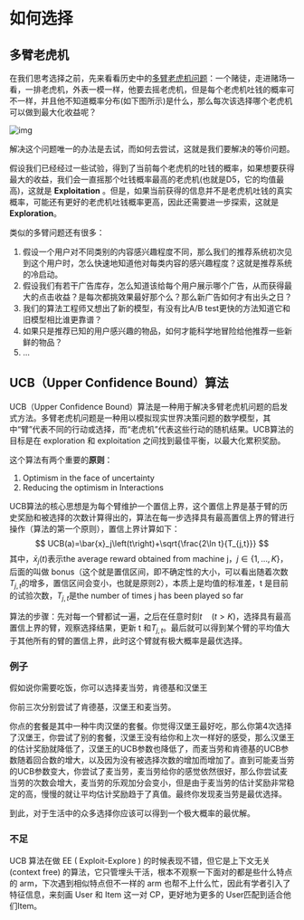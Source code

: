 # 如何选择

## 多臂老虎机

在我们思考选择之前，先来看看历史中的[多臂老虎机问题](https://en.wikipedia.org/wiki/Multi-armed_bandit)：一个赌徒，走进赌场一看，一排老虎机，外表一模一样，他要去摇老虎机，但是每个老虎机吐钱的概率可不一样，并且他不知道概率分布(如下图所示)是什么，那么每次该选择哪个老虎机可以做到最大化收益呢？

![img](/images/1460000018871673.jpg)

解决这个问题唯一的办法是去试，而如何去尝试，这就是我们要解决的等价问题。

假设我们已经经过一些试验，得到了当前每个老虎机的吐钱的概率，如果想要获得最大的收益，我们会一直摇那个吐钱概率最高的老虎机(也就是D5，它的均值最高)，这就是 **Exploitation** 。但是，如果当前获得的信息并不是老虎机吐钱的真实概率，可能还有更好的老虎机吐钱概率更高，因此还需要进一步探索，这就是 **Exploration**。

类似的多臂问题还有很多：

1. 假设一个用户对不同类别的内容感兴趣程度不同，那么我们的推荐系统初次见到这个用户时，怎么快速地知道他对每类内容的感兴趣程度？这就是推荐系统的冷启动。
2. 假设我们有若干广告库存，怎么知道该给每个用户展示哪个广告，从而获得最大的点击收益？是每次都挑效果最好那个么？那么新广告如何才有出头之日？
3. 我们的算法工程师又想出了新的模型，有没有比A/B test更快的方法知道它和旧模型相比谁更靠谱？
4. 如果只是推荐已知的用户感兴趣的物品，如何才能科学地冒险给他推荐一些新鲜的物品？
5. ...



## UCB（Upper Confidence Bound）算法

UCB（Upper Confidence Bound）算法是一种用于解决多臂老虎机问题的启发式方法。多臂老虎机问题是一种用以模拟现实世界决策问题的数学模型，其中“臂”代表不同的行动或选择，而“老虎机”代表这些行动的随机结果。UCB算法的目标是在 exploration 和 exploitation 之间找到最佳平衡，以最大化累积奖励。

这个算法有两个重要的**原则**：

1. Optimism in the face of uncertainty
2. Reducing the optimism in Interactions

UCB算法的核心思想是为每个臂维护一个置信上界，这个置信上界是基于臂的历史奖励和被选择的次数计算得出的，算法在每一步选择具有最高置信上界的臂进行操作（算法的第一个原则），置信上界计算如下：
$$
UCB(a)=\bar{x}_j\left(t\right)+\sqrt{\frac{2\ln t}{T_{j,t}}}
$$
其中，$\bar{x}_j\left(t\right)$表示the average reward obtained from machine j，$j\in\{1,\ldots,K\}$，后面的叫做 bonus（这个就是置信区间，即不确定性的大小，可以看出随着次数$T_{j,t}$的增多，置信区间会变小，也就是原则2），本质上是均值的标准差，t 是目前的试验次数，$T_{j,t}$是the number of times j has been played so far

算法的步骤：先对每一个臂都试一遍，之后在任意时刻$t\quad(t>K)$，选择具有最高置信上界的臂，观察选择结果，更新 t 和$T_{j,t}$。最后就可以得到某个臂的平均值大于其他所有的臂的置信上界，此时这个臂就有极大概率是最优选择。

### 例子

假如说你需要吃饭，你可以选择麦当劳，肯德基和汉堡王

你前三次分别尝试了肯德基，汉堡王和麦当劳。

你点的套餐是其中一种牛肉汉堡的套餐。你觉得汉堡王最好吃，那么你第4次选择了汉堡王，你尝试了别的套餐，汉堡王没有给你和上次一样好的感受，那么汉堡王的估计奖励就降低了，汉堡王的UCB参数也降低了，而麦当劳和肯德基的UCB参数随着回合数的增大，以及因为没有被选择次数的增加而增加了。直到可能麦当劳的UCB参数变大，你尝试了麦当劳，麦当劳给你的感觉依然很好，那么你尝试麦当劳的次数会增大，麦当劳的乐观加分会变小，但是由于麦当劳的估计奖励非常稳定的高，慢慢的就让平均估计奖励趋于了真值。最终你发现麦当劳是最优选择。

到此，对于生活中的众多选择你应该可以得到一个极大概率的最优解。

### 不足

UCB 算法在做 EE ( Exploit-Explore ) 的时候表现不错，但它是上下文无关 (context free) 的算法，它只管埋头干活，根本不观察一下面对的都是些什么特点的 arm，下次遇到相似特点但不一样的 arm 也帮不上什么忙，因此有学者引入了特征信息，来刻画 User 和 Item 这一对 CP，更好地为更多的 User匹配到适合他们Item。